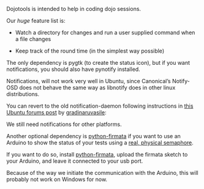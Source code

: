 Dojotools is intended to help in coding dojo sessions.


Our *huge* feature list is:

 - Watch a directory for changes and run a user supplied command
   when a file changes

 - Keep track of the round time (in the simplest way possible)


The only dependency is pygtk (to create the status icon), but if
you want notifications, you should also have pynotify installed.

Notifications, will not work very well in Ubuntu, since Canonical’s
Notify-OSD does not behave the same way as libnotify does in other
linux distributions.

You can revert to the old notification-daemon following instructions
in [this Ubuntu forums post][1] by [gradinaruvasile][2]:

We still need notifications for other platforms.

Another optional dependency is [python-firmata][python-firmata] if you
want to use an Arduino to show the status of your tests using a [real,
physical semaphore][semaphore].

If you want to do so, install [python-firmata][python-firmata], upload the firmata
sketch to your Arduino, and leave it connected to your usb port.

Because of the way we initiate the communication with the Arduino,
this will probably not work on Windows for now.

[1]: http://www.ubuntuforums.org/showthread.php?p=7658286#post7658286
[2]: http://www.ubuntuforums.org/member.php?u=589640
[python-firmata]: https://github.com/lupeke/python-firmata
[semaphore]: http://blog.justen.eng.br/2010/10/semaforo-do-coding-dojo-rio.html
